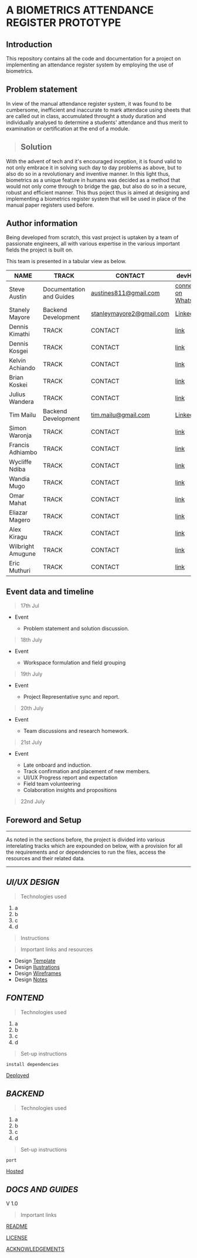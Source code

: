 # A BIOMETRICS ATTENDANCE REGISTER PROTOTYPE

## Introduction

This repository contains all the code and documentation for a project on implementing an attendance register system by employing the use of biometrics.

## Problem statement
In view of the manual attendance register system, it was found to be cumbersome, inefficient and inaccurate to mark attendace using sheets that are called out in class, accumulated throught a study duration and individually analysed to determine a students' attendance and thus merit to examination or certification at the end of a module.

>## Solution

With the advent of tech and it's encouraged inception, it is found valid to not only embrace it in solving such day to day problems as above, but to also do so in a revolutionary and inventive manner. In this light thus, biometrics as a unique feature in humans was decided as a method that would not only come through to bridge the gap, but also do so in a secure, robust and efficient manner. This thus poject thus is aimed at designing and implementing a biometrics register system that will be used in place of the manual paper registers used before.
## Author information
Being developed from scratch, this vast project is uptaken by a team of passionate engineers, all with various expertise in the various important fields the project is built on.

This team is presented in a tabular view as below.

| NAME      | TRACK     |   CONTACT     |  devHolla     |
|-----      | -----     |   -------     | ---- |
| Steve Austin      | Documentation and Guides     |   austines811@gmail.com     | [connect on Whatsapp](https://wa.me/254706520652) |
| Stanely Mayore      | Backend Development     |   stanleymayore2@gmail.com    |  [LinkedIn](www.linkedin.com/in/stanley-mayore) |
| Dennis Kimathi      | TRACK     |   CONTACT     |  [link](...) |
| Dennis Kosgei      | TRACK     |   CONTACT     |  [link](...) |
| Kelvin Achiando      | TRACK     |   CONTACT     |  [link](...) |
| Brian Koskei      | TRACK     |   CONTACT     |  [link](...) |
| Julius Wandera      | TRACK     |   CONTACT     |  [link](...) |
| Tim Mailu      | Backend Development     |   tim.mailu@gmail.com     |  [LinkedIn](https://www.linkedin.com/in/mailutim/) |
| Simon Waronja      | TRACK     |   CONTACT     |  [link](...) |
| Francis Adhiambo      | TRACK     |   CONTACT     |  [link](...) |
| Wycliffe Ndiba      | TRACK     |   CONTACT     |  [link](...) |
| Wandia Mugo      | TRACK     |   CONTACT     |  [link](...) |
| Omar Mahat      | TRACK     |   CONTACT     |  [link](...) |
| Eliazar Magero      | TRACK     |   CONTACT     |  [link](...) |
| Alex Kiragu      | TRACK     |   CONTACT     |  [link](...) |
| Wilbright Amugune      | TRACK     |   CONTACT     |  [link](...) |
| Eric Muthuri      | TRACK     |   CONTACT     |  [link](...) |

## Event data and timeline
> 17th Jul
* Event

    * Problem statement and solution discussion.

> 18th July
* Event

    * Workspace formulation and field grouping

> 19th July
* Event

    * Project Representative sync and report.

> 20th July
* Event

    * Team discussions and research homework.

> 21st July
* Event

    * Late onboard and induction.
    * Track confirmation and placement of new members.
    * UI/UX Progress report and expectation
    * Field team volunteering
    * Colaboration insights and propositions

> 22nd July

## Foreword and Setup
---
As noted in the sections before, the project is divided into various interelating tracks which are expounded on below, with a provision for all the requirements and or dependencies to run the files, access the resources and their related data.

---

## _UI/UX DESIGN_
>Technologies used

1. a
1. b
1. c
1. d

>Instructions

>Important links and resources
* Design [Template]()
* Design [Ilustrations]()
* Design [Wireframes]()
* Design [Notes]()

## _FONTEND_

>Technologies used

1. a
1. b
1. c
1. d
>Set-up instructions

`
install dependencies
`

[Deployed]()

## _BACKEND_
>Technologies used

1. a
1. b
1. c
1. d
>Set-up instructions

`
port
`

[Hosted]()


## _DOCS AND GUIDES_
V 1.0

>Important links

[README]()

[LICENSE]()

[ACKNOWLEDGEMENTS]()



